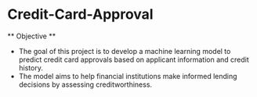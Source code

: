 # Credit-Card-Approval

** Objective **
  - The goal of this project is to develop a machine learning model to predict credit card approvals based on applicant information and credit history.
  - The model aims to help financial institutions make informed lending decisions by assessing creditworthiness.
